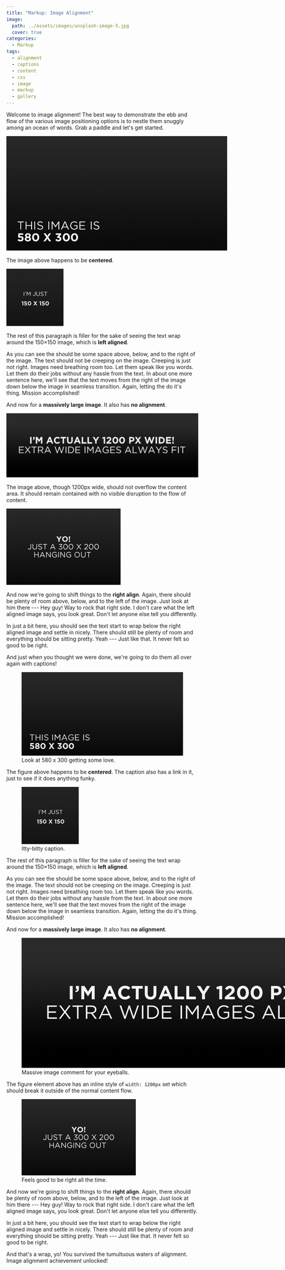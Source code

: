 ```yaml
---
title: "Markup: Image Alignment"
image:
  path: ../assets/images/unsplash-image-5.jpg
  cover: true
categories:
  - Markup
tags:
  - alignment
  - captions
  - content
  - css
  - image
  - markup
  - gallery
---
```


Welcome to image alignment! The best way to demonstrate the ebb and flow of the various image positioning options is to nestle them snuggly among an ocean of words. Grab a paddle and let's get started.

<div class="align-center" style="width: 580px;">
  <img src="../assets/images/image-alignment-580x300.jpg" alt>
</div>

The image above happens to be **centered**.

<div class="align-left" style="width: 150px;">
  <img src="../assets/images/image-alignment-150x150.jpg" alt>
</div>

The rest of this paragraph is filler for the sake of seeing the text wrap around the 150×150 image, which is **left aligned**.

As you can see the should be some space above, below, and to the right of the image. The text should not be creeping on the image. Creeping is just not right. Images need breathing room too. Let them speak like you words. Let them do their jobs without any hassle from the text. In about one more sentence here, we'll see that the text moves from the right of the image down below the image in seamless transition. Again, letting the do it's thing. Mission accomplished!

And now for a **massively large image**. It also has **no alignment**.

![no alignment](../assets/images/image-alignment-1200x4002.jpg)

The image above, though 1200px wide, should not overflow the content area. It should remain contained with no visible disruption to the flow of content.

<div class="align-right" style="width: 300px;">
  <img src="../assets/images/image-alignment-300x200.jpg" alt>
</div>

And now we're going to shift things to the **right align**. Again, there should be plenty of room above, below, and to the left of the image. Just look at him there --- Hey guy! Way to rock that right side. I don't care what the left aligned image says, you look great. Don't let anyone else tell you differently.

In just a bit here, you should see the text start to wrap below the right aligned image and settle in nicely. There should still be plenty of room and everything should be sitting pretty. Yeah --- Just like that. It never felt so good to be right.

And just when you thought we were done, we're going to do them all over again with captions!

<figure class="align-center">
  <img src="../assets/images/image-alignment-580x300.jpg" alt="">
  <figcaption>Look at 580 x 300 getting some love.</figcaption>
</figure>

The figure above happens to be **centered**. The caption also has a link in it, just to see if it does anything funky.

<figure style="width: 150px" class="align-left">
  <img src="../assets/images/image-alignment-150x150.jpg" alt="">
  <figcaption>Itty-bitty caption.</figcaption>
</figure>

The rest of this paragraph is filler for the sake of seeing the text wrap around the 150×150 image, which is **left aligned**.

As you can see the should be some space above, below, and to the right of the image. The text should not be creeping on the image. Creeping is just not right. Images need breathing room too. Let them speak like you words. Let them do their jobs without any hassle from the text. In about one more sentence here, we'll see that the text moves from the right of the image down below the image in seamless transition. Again, letting the do it's thing. Mission accomplished!

And now for a **massively large image**. It also has **no alignment**.

<figure style="width: 1200px">
  <img src="../assets/images/image-alignment-1200x4002.jpg" alt="">
  <figcaption>Massive image comment for your eyeballs.</figcaption>
</figure>

The figure element above has an inline style of `width: 1200px` set which should break it outside of the normal content flow.

<figure style="width: 300px" class="align-right">
  <img src="../assets/images/image-alignment-300x200.jpg" alt="">
  <figcaption>Feels good to be right all the time.</figcaption>
</figure>

And now we're going to shift things to the **right align**. Again, there should be plenty of room above, below, and to the left of the image. Just look at him there --- Hey guy! Way to rock that right side. I don't care what the left aligned image says, you look great. Don't let anyone else tell you differently.

In just a bit here, you should see the text start to wrap below the right aligned image and settle in nicely. There should still be plenty of room and everything should be sitting pretty. Yeah --- Just like that. It never felt so good to be right.

And that's a wrap, yo! You survived the tumultuous waters of alignment. Image alignment achievement unlocked!
